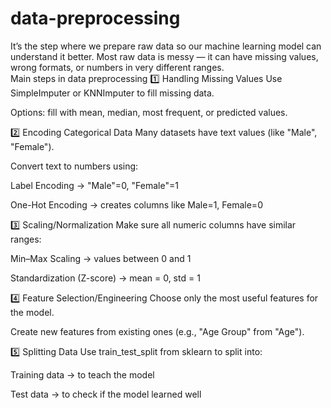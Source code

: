 # data-preprocessing
It’s the step where we prepare raw data so our machine learning model can understand it better. Most raw data is messy — it can have missing values, wrong formats, or numbers in very different ranges.  
 Main steps in data preprocessing
1️⃣ Handling Missing Values
Use SimpleImputer or KNNImputer to fill missing data.

Options: fill with mean, median, most frequent, or predicted values.

2️⃣ Encoding Categorical Data
Many datasets have text values (like "Male", "Female").

Convert text to numbers using:

Label Encoding → "Male"=0, "Female"=1

One-Hot Encoding → creates columns like Male=1, Female=0

3️⃣ Scaling/Normalization
Make sure all numeric columns have similar ranges:

Min–Max Scaling → values between 0 and 1

Standardization (Z-score) → mean = 0, std = 1

4️⃣ Feature Selection/Engineering
Choose only the most useful features for the model.

Create new features from existing ones (e.g., "Age Group" from "Age").

5️⃣ Splitting Data
Use train_test_split from sklearn to split into:

Training data → to teach the model

Test data → to check if the model learned well
